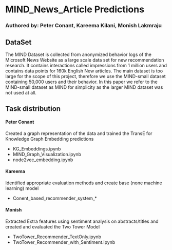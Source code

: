 # MIND_News_Article Predictions
### Authored by: Peter Conant, Kareema Kilani, Monish Lakmraju

## DataSet
The MIND Dataset is collected from anonymized behavior logs of the Microsoft News Website as a large scale data set for new recommendation research. It contains interactions called impressions from 1 million users and contains data points for 160k English New articles. The main dataset is too large for the scope of this project, therefore we use the MIND-small dataset containing 50,000 users and their behavior. In this paper we refer to the MIND-small dataset as MIND for simplicity as the larger MIND dataset was not used at all.

## Task distribution

#### Peter Conant
Created a graph representation of the data and trained the TransE for Knowledge Graph Embedding predictions
* KG_Embeddings.ipynb
* MIND_Graph_Visualization.ipynb
* node2vec_embedding.ipynb


#### Kareema
Identified appropriate evaluation methods and create base (none machine learning) model 
* Conent_based_recommender_system_*

#### Monish
Extracted Extra features using sentiment analysis on abstracts/titles and created and evaluated the Two Tower Model
* TwoTower_Recommender_TextOnly.ipynb
* TwoTower_Recommender_with_Sentiment.ipynb
